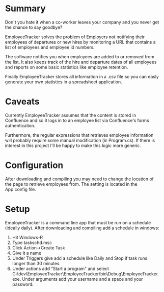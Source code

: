 Summary
======

Don't you hate it when a co-worker leaves your company and you never get the chance to say goodbye?

EmployeeTracker solves the problem of Employers not notifying their employees of departures or new hires by monitoring 
a URL that contains a list of employees and employee id numbers.  

The software notifies you when employees are added to or removed from the list.  It also keeps track of 
the hire and departure dates of all employees and reports on some basic statistics like employee retention.

Finally EmployeeTracker stores all information in a .csv file so you can easly generate your own statistics
in a spreadsheet application.

Caveats
======

Currently EmployeeTracker assumes that the content is stored in Confluence and so it logs in to an employee 
list via Confluence's forms authentication.

Furthermore, the regular expressions that retrieves employee information will probably require some manual 
modification (in Program.cs).  If there is interest in this project I'll be happy to make this logic 
more generic.

Configuration
======

After downloading and compiling you may need to change the location of the page to retrieve employees from.  The setting is located in the App.config file.

Setup
======

EmployeeTracker is a command line app that must be run on a schedule (ideally daily).  After downloading and compiling add 
a schedule in windows:

1. Hit Windows-R
2. Type taskschd.msc
3. Click Action->Create Task
4. Give it a name
5. Under Triggers give add a schedule like Daily and Stop if task runs longer than 30 minutes
6. Under actions add "Start a program" and select C:\dev\EmployeeTracker\EmployeeTracker\bin\Debug\EmployeeTracker.exe.  Under arguments add your username and a space and your password.
